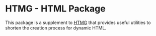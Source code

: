 # HTMG - HTML Package

This package is a supplement to [HTMG](https://github.com/novafex/htmg) that
provides useful utilities to shorten the creation process for dynamic HTML.
